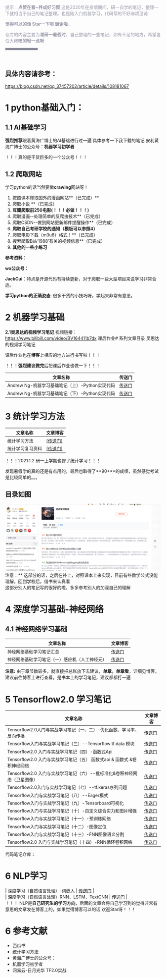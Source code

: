<font color=#999AAA >提示：**点赞在看~养成好习惯**
这是2020年在疫情期间，研一自学的笔记，整理一下就相当于自己的笔记整理。也是刚入门机器学习，代码写的不好麻烦见谅

**觉得可以的话 Star一下呗 谢谢啦**。

仓库的内容主要为**准研一暑假时**，自己整理的一些笔记，如有不足的地方，希望各位大佬**喷的轻一点呀**

<hr style=" border:solid; width:100px; height:1px;" color=#000000 size=1">
<br>  


</font>

## 具体内容请参考：
https://blog.csdn.net/qq_37457202/article/details/108181067

#  1 python基础入门：
## 1.1 AI基础学习
**强烈推荐**跟着黄海广博士的AI基础进行过一遍
具体参考一下我下载的笔记
安利黄海广博士的公众号：**机器学习初学者**

！！！真的是干货巨多的一个公众号！！！

## 1.2  爬取网站
学习python的话当然要做**crawing**网站呀！

1. 按照课本爬取国外的漫画网站**（已完成）**
2. 爬取小说 **（已完成）
3. **豆瓣爬取前250电影(！！！必做！！！)**
4. 爬取漫画--处理简单的反爬虫技术**（已完成）
5. 爬取CSDN--做到网站更新邮件提醒操作**（已完成）
6. **爬取自己考研学校的通知（模板可以参照4）**
7. 爬取电影下载（m3u8）格式！**（已完成）
8. 搜索爬取B站‘1988’有关的视频信息**（已完成）
9. **其他的一些小练习**

**参考资料：**

**wx公众号：**

**JackCui**：特点是开源代码有持续更新，对于爬取一些大型项目来说学习非常合适。

**学习python的正确姿态**: 很多干货的小技巧呀，学起来非常有意思。

# 2 机器学习基础
**2.1吴恩达的视频学习笔记**
视频链接：https://www.bilibili.com/video/BV164411b7dx
课后作业# 系列文章目录
吴恩达的视频学习笔记

课后作业也在**博客**上相应的地方进行书写啦！！！

！！！**强烈建议做完**后把课后作业也做一下！！！

|文章名称| 传送门 |
|--|--|
| Andrew Ng-机器学习基础笔记（上）-Python实现代码|[传送门](https://blog.csdn.net/qq_37457202/article/details/106848778) |
| Andrew Ng-机器学习基础笔记（下）-Python实现代码|[传送门](https://blog.csdn.net/qq_37457202/article/details/106958897) |


# 3 统计学习方法 
| 文章名称         | 文章博客                                                     |
| ---------------- | ------------------------------------------------------------ |
| 统计学习方法     | [[传送门]](https://blog.csdn.net/qq_37457202/article/details/107286199) |
| 统计学习复习资料 | [[传送门]](https://blog.csdn.net/qq_37457202/article/details/110945607) |
  ！！！2021.1.2 研一上学期也修了统计学习！！！

发现暑假学的真的还是有点用的，最后也取得了**90+**的成绩，虽然感觉考试是比较简单的。。。



## 目录如图
![image-20210317090231258](./image/README/image/image-20210317090231258.png)注意：** 这部分的话，之后在补上，对照课本上来实现，目前有些数学公式没能理解，回到学校后，借书来认真看<br>
这部分别人的笔记写的很好的啦，多多参考别人的加深自己的理解


#  4 深度学习基础-神经网络 
##  4.1 神经网络学习基础
| 文章名称 |文章博客|
|--|--|
| 神经网络基础学习笔记汇总| [传送门](https://blog.csdn.net/qq_37457202/article/details/107732807) |<br>  
| 神经网络基础学习笔记（一）感应机（人工神经元） | [传送门](https://blog.csdn.net/qq_37457202/article/details/107475986) |<br>  

**注意:** 由于章节数较多，就直接把总账放下去建议，**单章，单章看**，详细见博客。建议前往博客上进行查看，是书本上的学习笔记，建议都都打一遍

# 5 Tensorflow2.0 学习笔记 
| 文章名称 |文章博客|
|--|--|
| Tensorflow2.0入门与实战学习笔记（一、二）-优化函数、学习率、反向传播 | [传送门](https://blog.csdn.net/qq_37457202/article/details/107761309) |<br>  
| Tensorflow入门与实战学习笔记（三）--Tensorflow tf.data 模块 | [传送门](https://blog.csdn.net/qq_37457202/article/details/107900693) |<br>  
| Tensorflow2.0 入门与实战学习笔记（四）-函数式Api | [传送门](https://blog.csdn.net/qq_37457202/article/details/107786262) |<br> 
|Tensorflow2.0 入门与实战学习笔记（五） 函数式api & 函数式 &卷积神经网络 | [传送门](https://blog.csdn.net/qq_37457202/article/details/107902173) |<br> 
| Tensorflow2.0 入门与实战学习笔记（六）--批标准化&卷积神经网络（卫星图像）| [传送门](https://blog.csdn.net/qq_37457202/article/details/107896747) |<br> 
| Tensorflow2.0入门与实战学习笔记（七）--tf.keras序列问题 | [传送门](https://blog.csdn.net/qq_37457202/article/details/107908126) |<br> 
| Tensorflow入门与实战学习笔记（八）--Eager模式| [传送门](https://blog.csdn.net/qq_37457202/article/details/107915518) |<br> 
| Tensorflow入门与实战学习笔记（九）-Tensorboard可视化| [传送门](https://blog.csdn.net/qq_37457202/article/details/107928482) |<br> 
| Tensorflow入门与实战学习笔记（十）-自定义综合实力和图片增强| [传送门](https://blog.csdn.net/qq_37457202/article/details/107946245) |<br> 
| Tensorflow入门与实战学习笔记（十一）-预训练网络| [传送门](https://blog.csdn.net/qq_37457202/article/details/107959112) |<br> 
|Tensorflow入门与实战学习笔记（十二）-图像定位| [传送门](https://blog.csdn.net/qq_37457202/article/details/107982139) |<br> 
| Tensorflow入门与实战学习笔记（十三）-FNN图像语义分割| [传送门](https://blog.csdn.net/qq_37457202/article/details/108020509) |<br> 
| Tensorflow2.0 入门与实战学习笔记（十四）-RNN循环卷积网络 | [传送门](https://blog.csdn.net/qq_37457202/article/details/108183601) |<br>  
代码笔记仓库：

# 6 NLP学习
| 深度学习（自然语言处理）-词嵌入 | [传送门](https://blog.csdn.net/qq_37457202/article/details/108697461) |<br>
| 深度学习（自然语言处理）RNN、LSTM、TextCNN | [传送门](https://blog.csdn.net/qq_37457202/article/details/108784568) |<br> ！！！ NLP是**自己研究生的学习方向**，后面的文章会将自己学习到的觉得非常有意思的文章发在博客上的，如果觉得博客可以的话 欢迎Star呀！！！


# 6  参考文献  
 - 西瓜书 
 - 统计学习方法 
 - 黄海广博士的公众号：
 - 机器学习初学者 
 - 网易云-日月光华 TF2.0实战

